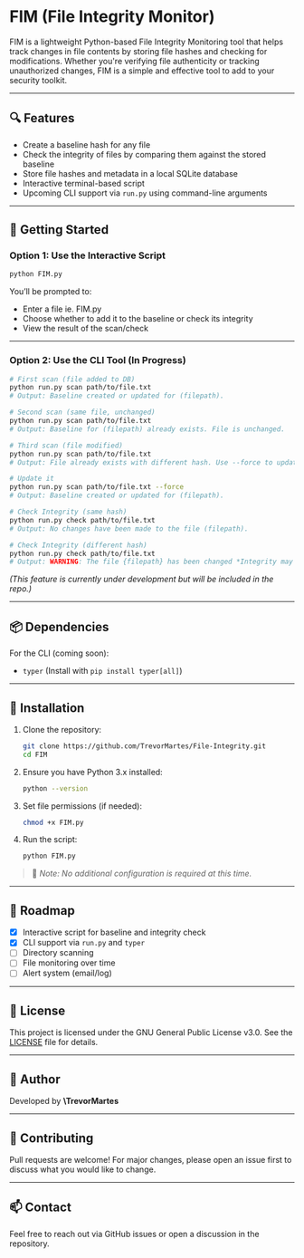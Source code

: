
# FIM (File Integrity Monitor)

FIM is a lightweight Python-based File Integrity Monitoring tool that helps track changes in file contents by storing file hashes and checking for modifications. Whether you're verifying file authenticity or tracking unauthorized changes, FIM is a simple and effective tool to add to your security toolkit.

---

## 🔍 Features

- Create a baseline hash for any file
- Check the integrity of files by comparing them against the stored baseline
- Store file hashes and metadata in a local SQLite database
- Interactive terminal-based script
- Upcoming CLI support via `run.py` using command-line arguments

---

## 🚀 Getting Started

### Option 1: Use the Interactive Script

```bash
python FIM.py
````

You’ll be prompted to:

* Enter a file ie. FIM.py
* Choose whether to add it to the baseline or check its integrity
* View the result of the scan/check

---

### Option 2: Use the CLI Tool (In Progress)

```bash
# First scan (file added to DB)
python run.py scan path/to/file.txt
# Output: Baseline created or updated for (filepath).

# Second scan (same file, unchanged)
python run.py scan path/to/file.txt
# Output: Baseline for (filepath) already exists. File is unchanged.

# Third scan (file modified)
python run.py scan path/to/file.txt
# Output: File already exists with different hash. Use --force to update baseline.

# Update it
python run.py scan path/to/file.txt --force
# Output: Baseline created or updated for (filepath).

# Check Integrity (same hash)
python run.py check path/to/file.txt
# Output: No changes have been made to the file (filepath).

# Check Integrity (different hash)
python run.py check path/to/file.txt
# Output: WARNING: The file {filepath} has been changed *Integrity may be compromised!
```

*(This feature is currently under development but will be included in the repo.)*

---

## 📦 Dependencies

For the CLI (coming soon):

* `typer` (Install with `pip install typer[all]`)

---

## 🔧 Installation

1. Clone the repository:

   ```bash
   git clone https://github.com/TrevorMartes/File-Integrity.git
   cd FIM
   ```

2. Ensure you have Python 3.x installed:

   ```bash
   python --version
   ```

3. Set file permissions (if needed):

   ```bash
   chmod +x FIM.py
   ```

4. Run the script:

   ```bash
   python FIM.py
   ```

> 📌 *Note: No additional configuration is required at this time.*

---

## 📁 Roadmap

* [x] Interactive script for baseline and integrity check
* [x] CLI support via `run.py` and `typer`
* [ ] Directory scanning
* [ ] File monitoring over time
* [ ] Alert system (email/log)

---

## 📜 License

This project is licensed under the GNU General Public License v3.0. See the [LICENSE](./LICENSE) file for details.

---

## 👤 Author

Developed by **\TrevorMartes**

---

## 🤝 Contributing

Pull requests are welcome! For major changes, please open an issue first to discuss what you would like to change.

---

## 📫 Contact

Feel free to reach out via GitHub issues or open a discussion in the repository.

